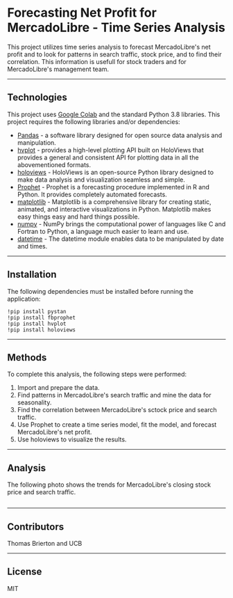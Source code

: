# Forecasting Net Profit for MercadoLibre - Time Series Analysis

This project utilizes time series analysis to forecast MercadoLibre's net profit and to look for patterns in search traffic, stock price, and to find their correlation. This information is usefull for stock traders and for MercadoLibre's management team. 

---

## Technologies

This project uses [Google Colab](https://colab.research.google.com/?utm_source=scs-index) and the standard Python 3.8 libraries. This project requires the following libraries and/or dependencies:

- [Pandas](https://pandas.pydata.org/) - a software library designed for open source data analysis and manipulation.
- [hvplot](https://hvplot.holoviz.org/) - provides a high-level plotting API built on HoloViews that provides a general and consistent API for plotting data in all the abovementioned formats.
- [holoviews](https://holoviews.org/) - HoloViews is an open-source Python library designed to make data analysis and visualization seamless and simple.
- [Prophet](https://facebook.github.io/prophet/) - Prophet is a forecasting procedure implemented in R and Python. It provides completely automated forecasts.
- [matplotlib](https://matplotlib.org/) - Matplotlib is a comprehensive library for creating static, animated, and interactive visualizations in Python. Matplotlib makes easy things easy and hard things possible.
- [numpy](https://numpy.org/) - NumPy brings the computational power of languages like C and Fortran to Python, a language much easier to learn and use.
- [datetime](https://docs.python.org/3/library/datetime.html) - The datetime module enables data to be manipulated by date and times.

---

## Installation

The following dependencies must be installed before running the application:
```
!pip install pystan
!pip install fbprophet
!pip install hvplot
!pip install holoviews
```
---

## Methods

To complete this analysis, the following steps were performed:

1. Import and prepare the data.
2. Find patterns in MercadoLibre's search traffic and mine the data for seasonality.
3. Find the correlation between MercadoLibre's sctock price and search traffic.
4. Use Prophet to create a time series model, fit the model, and forecast MercadoLibre's net profit. 
5. Use holoviews to visualize the results.

---

## Analysis

The following photo shows the trends for MercadoLibre's closing stock price and search traffic.

![]()



---

## Contributors 

Thomas Brierton and UCB

---

## License

MIT
